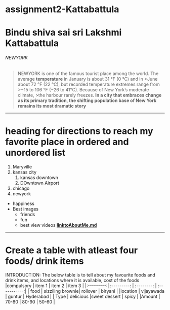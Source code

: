 # assignment2-Kattabattula
# Bindu shiva sai sri Lakshmi Kattabattula
###### NEWYORK

>NEWYORK is one of the famous tourist place among the world.
> The average **temperature** in January is about 31 °F (0 °C) and in >June about 72 °F (22 °C), but recorded temperature extremes range from >−15 to 106 °F (−26 to 41°C). Because of New York’s moderate climate, >the harbour rarely freezes.
>**In a city that embraces change as its primary tradition, the shifting population base of New York remains its most dramatic story**
***
# heading for directions to reach my favorite place in ordered and unordered list
1. Maryville
2. kansas city
   1. kansas downtown
   2. DOwntown Airport
  3. chicago
3. newyork
* happiness
* Best images
   * friends
   * fun
   * best view videos
**[linktoAboutMe.md](AboutMe.md)**
***
# Create a table with atleast four foods/ drink items

INTRODUCTION:
The below table is to tell about my favourite foods and drink items, and locations where it is available, cost of the foods
|compulsory | item 1           | item 2        | item 3       |
|:---------:| :---------:      | :--------:    | :-----------:|
| food      | sizziling brownie| rollover      | biryani      |
|location   | vijayawada       | guntur        | Hyderabad    |
| Type      | delicious        |sweet dessert  | spicy        |
|Amount     | 70-80            | 80-90         | 50-60        |



